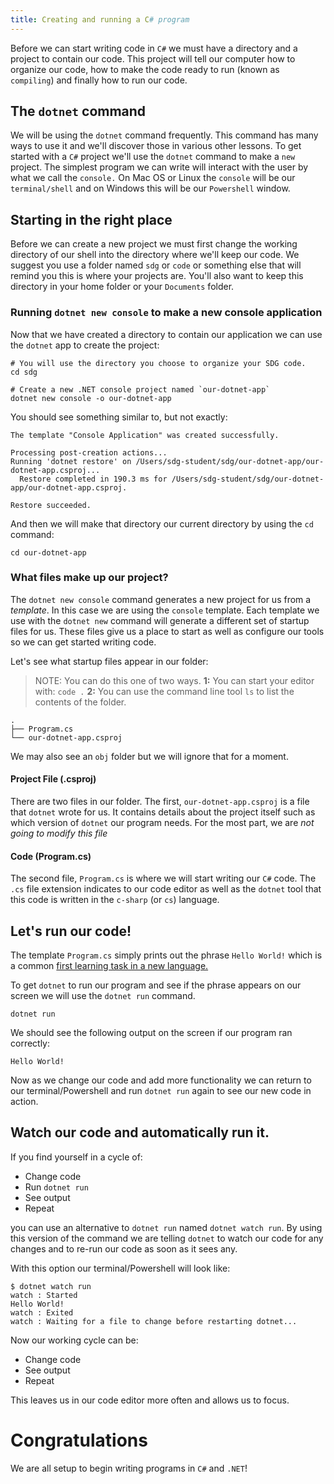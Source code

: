 ```yaml
---
title: Creating and running a C# program
---
```


Before we can start writing code in `C#` we must have a directory and a project
to contain our code. This project will tell our computer how to organize our
code, how to make the code ready to run (known as `compiling`) and finally how
to run our code.

## The `dotnet` command

We will be using the `dotnet` command frequently. This command has many ways to
use it and we'll discover those in various other lessons. To get started with a
`C#` project we'll use the `dotnet` command to make a `new` project. The
simplest program we can write will interact with the user by what we call the
`console.` On Mac OS or Linux the `console` will be our `terminal/shell` and on
Windows this will be our `Powershell` window.

## Starting in the right place

Before we can create a new project we must first change the working directory of
our shell into the directory where we'll keep our code. We suggest you use a
folder named `sdg` or `code` or something else that will remind you this is
where your projects are. You'll also want to keep this directory in your home
folder or your `Documents` folder.

### Running `dotnet new console` to make a new console application

Now that we have created a directory to contain our application we can use the
`dotnet` app to create the project:

```shell-session
# You will use the directory you choose to organize your SDG code.
cd sdg

# Create a new .NET console project named `our-dotnet-app`
dotnet new console -o our-dotnet-app
```

You should see something similar to, but not exactly:

```shell-session
The template "Console Application" was created successfully.

Processing post-creation actions...
Running 'dotnet restore' on /Users/sdg-student/sdg/our-dotnet-app/our-dotnet-app.csproj...
  Restore completed in 190.3 ms for /Users/sdg-student/sdg/our-dotnet-app/our-dotnet-app.csproj.

Restore succeeded.
```

And then we will make that directory our current directory by using the `cd`
command:

```shell
cd our-dotnet-app
```

### What files make up our project?

The `dotnet new console` command generates a new project for us from a
_template_. In this case we are using the `console` template. Each template we
use with the `dotnet new` command will generate a different set of startup files
for us. These files give us a place to start as well as configure our tools so
we can get started writing code.

Let's see what startup files appear in our folder:

> NOTE: You can do this one of two ways. **1:** You can start your editor with:
> `code .` **2:** You can use the command line tool `ls` to list the contents of
> the folder.

```
.
├── Program.cs
└── our-dotnet-app.csproj
```

We may also see an `obj` folder but we will ignore that for a moment.

#### Project File (.csproj)

There are two files in our folder. The first, `our-dotnet-app.csproj` is a file
that `dotnet` wrote for us. It contains details about the project itself such as
which version of `dotnet` our program needs. For the most part, we are _not
going to modify this file_

#### Code (Program.cs)

The second file, `Program.cs` is where we will start writing our `C#` code. The
`.cs` file extension indicates to our code editor as well as the `dotnet` tool
that this code is written in the `c-sharp` (or `cs`) language.

## Let's run our code!

The template `Program.cs` simply prints out the phrase `Hello World!` which is a
common
[first learning task in a new language.](https://en.wikipedia.org/wiki/%22Hello,_World!%22_program)

To get `dotnet` to run our program and see if the phrase appears on our screen
we will use the `dotnet run` command.

```shell-session
dotnet run
```

We should see the following output on the screen if our program ran correctly:

```
Hello World!
```

Now as we change our code and add more functionality we can return to our
terminal/Powershell and run `dotnet run` again to see our new code in action.

## Watch our code and automatically run it.

If you find yourself in a cycle of:

- Change code
- Run `dotnet run`
- See output
- Repeat

you can use an alternative to `dotnet run` named `dotnet watch run`. By using
this version of the command we are telling `dotnet` to watch our code for any
changes and to re-run our code as soon as it sees any.

With this option our terminal/Powershell will look like:

```shell-session
$ dotnet watch run
watch : Started
Hello World!
watch : Exited
watch : Waiting for a file to change before restarting dotnet...
```

Now our working cycle can be:

- Change code
- See output
- Repeat

This leaves us in our code editor more often and allows us to focus.

# Congratulations

We are all setup to begin writing programs in `C#` and `.NET`!

